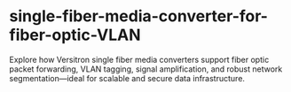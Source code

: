 # single-fiber-media-converter-for-fiber-optic-VLAN
Explore how Versitron single fiber media converters support fiber optic packet forwarding, VLAN tagging, signal amplification, and robust network segmentation—ideal for scalable and secure data infrastructure.
